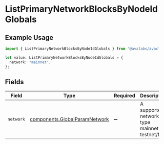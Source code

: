 # ListPrimaryNetworkBlocksByNodeIdGlobals

## Example Usage

```typescript
import { ListPrimaryNetworkBlocksByNodeIdGlobals } from "@avalabs/avacloud-sdk/models/operations";

let value: ListPrimaryNetworkBlocksByNodeIdGlobals = {
  network: "mainnet",
};
```

## Fields

| Field                                                                          | Type                                                                           | Required                                                                       | Description                                                                    | Example                                                                        |
| ------------------------------------------------------------------------------ | ------------------------------------------------------------------------------ | ------------------------------------------------------------------------------ | ------------------------------------------------------------------------------ | ------------------------------------------------------------------------------ |
| `network`                                                                      | [components.GlobalParamNetwork](../../models/components/globalparamnetwork.md) | :heavy_minus_sign:                                                             | A supported network type mainnet or testnet/fuji.                              | mainnet                                                                        |